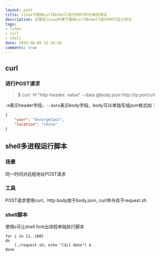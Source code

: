 ```yaml
---
layout: post
title: linux下使用curl和shell进行POST并行请求测试
description: 记录在linux环境下使用curl和shell进行POST压力测试
tags:
- linux
- curl
- shell
date: 2019-08-06 12:34:56
comments: true
---
```


## curl

### 进行POST请求

>$ curl -H "http-header: value" --data @body.json http://ip:port/url

`-H`表示header字段，`--date`表示body字段，body可以单独写成json格式如：
```json
{
    "user": "GerorgeCaoJ",
    "location": "china"
}
```

## shell多进程运行脚本
### 场景
同一时间对远程地址POST请求
### 工具
POST请求使用curl，http body放于body.json, curl命令存于request.sh
### shell脚本
使用`&`可让shell fork出进程单独执行脚本
```shell
for i in {1..100}
do
	(./request.sh; echo "[$i] done") &
done
```

